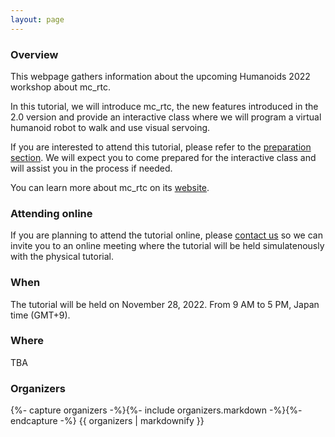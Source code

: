```yaml
---
layout: page
---
```


### Overview

This webpage gathers information about the upcoming Humanoids 2022 workshop about mc\_rtc.

In this tutorial, we will introduce mc\_rtc, the new features introduced in the 2.0 version and provide an interactive class where we will program a virtual humanoid robot to walk and use visual servoing.

If you are interested to attend this tutorial, please refer to the [preparation section]({{site.baseurl}}/prepare/). We will expect you to come prepared for the interactive class and will assist you in the process if needed.

You can learn more about mc\_rtc on its [website](https://jrl-umi3218.github.io/mc_rtc).

### Attending online

If you are planning to attend the tutorial online, please [contact us]({{site.baseurl}}/contact/) so we can invite you to an online meeting where the tutorial will be held simulatenously with the physical tutorial.

### When

The tutorial will be held on November 28, 2022. From 9 AM to 5 PM, Japan time (GMT+9).

### Where

TBA

### Organizers

<p>
{%- capture organizers -%}{%- include organizers.markdown -%}{%- endcapture -%}
{{ organizers | markdownify }}
</p>
